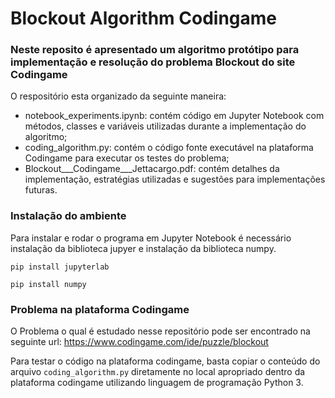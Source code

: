 # Blockout Algorithm Codingame

### Neste reposito é apresentado um algoritmo protótipo para implementação e resolução do problema Blockout do site Codingame

O respositório esta organizado da seguinte maneira:

- notebook_experiments.ipynb: contém código em Jupyter Notebook com métodos, classes e variáveis utilizadas durante a implementação do algoritmo;
- coding_algorithm.py: contém o código fonte executável na plataforma Codingame para executar os testes do problema;
- Blockout___Codingame___Jettacargo.pdf: contém detalhes da implementação, estratégias utilizadas e sugestões para implementações futuras.

### Instalação do ambiente

Para instalar e rodar o programa em Jupyter Notebook é necessário instalação da biblioteca jupyer e instalação da biblioteca numpy.

```pip install jupyterlab```

```pip install numpy```

### Problema na plataforma Codingame

O Problema o qual é estudado nesse repositório pode ser encontrado na seguinte url: https://www.codingame.com/ide/puzzle/blockout

Para testar o código na plataforma codingame, basta copiar o conteúdo do arquivo `coding_algorithm.py` diretamente no local apropriado dentro da plataforma codingame utilizando linguagem de programação Python 3. 

